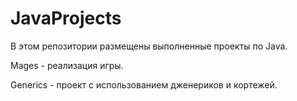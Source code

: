 # JavaProjects
В этом репозитории размещены выполненные проекты по Java.

Mages - реализация игры.

Generics - проект с использованием дженериков и кортежей.

